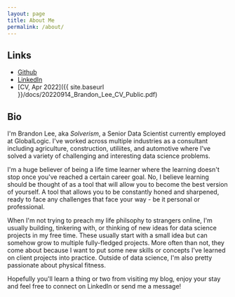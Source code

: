 ```yaml
---
layout: page
title: About Me
permalink: /about/
---
```


## Links

- [Github](https://github.com/Blee1077/)
- [LinkedIn](https://www.linkedin.com/in/blee1077)
- [CV, Apr 2022]({{ site.baseurl }}/docs/20220914_Brandon_Lee_CV_Public.pdf)

## Bio

I'm Brandon Lee, aka *Solverism*, a Senior Data Scientist currently employed at GlobalLogic. I've worked across multiple industries as a consultant including agriculture, construction, utiliites, and automotive where I've solved a variety of challenging and interesting data science problems.

I'm a huge believer of being a life time learner where the learning doesn't stop once you've reached a certain career goal. No, I believe learning should be thought of as a tool that will allow you to become the best version of yourself. A tool that allows you to be constantly honed and sharpened, ready to face any challenges that face your way - be it personal or professional.

When I'm not trying to preach my life philsophy to strangers online, I'm usually building, tinkering with, or thinking of new ideas for data science projects in my free time. These usually start with a small idea but can somehow grow to multiple fully-fledged projects. More often than not, they come about because I want to put some new skills or concepts I've learned on client projects into practice. Outside of data science, I'm also pretty passionate about physical fitness.

Hopefully you'll learn a thing or two from visiting my blog, enjoy your stay and feel free to connect on LinkedIn or send me a message!
